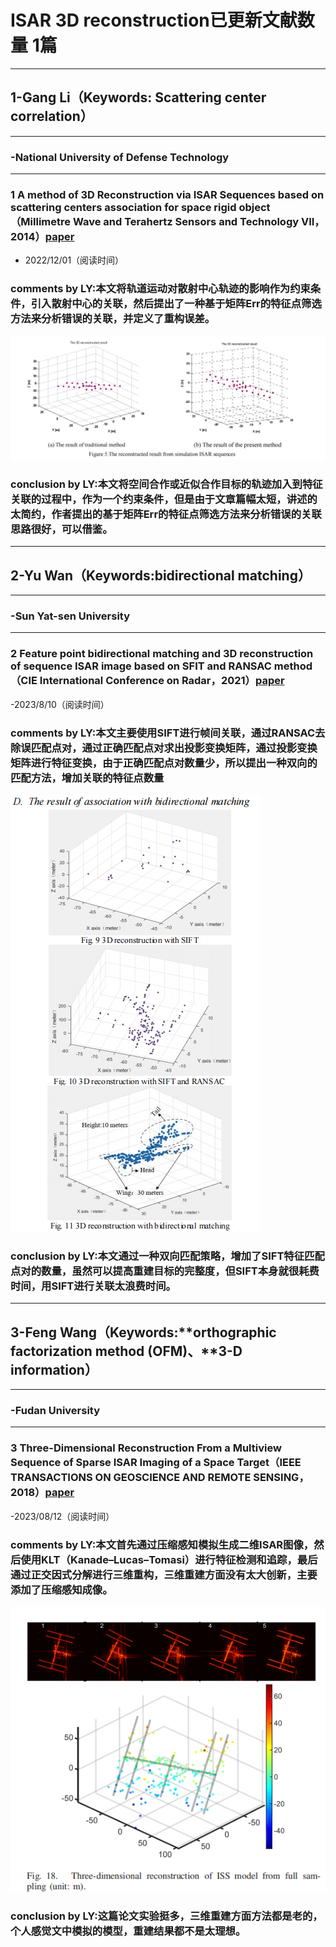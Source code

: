 # ISAR 3D reconstruction已更新文献数量 1篇

------

## 1-Gang Li（Keywords: Scattering center correlation）

------

### -National University of Defense Technology

------

### 1 **A method of 3D Reconstruction via ISAR Sequences based on** scattering centers association for space rigid object（Millimetre Wave and Terahertz Sensors and Technology VII，2014）[paper](https://www.semanticscholar.org/paper/A-method-of-3D-reconstruction-via-ISAR-Sequences-on-Li-Zou/372c4d16f54e0ade16d0414cea35da917d9b8097)

- 2022/12/01（阅读时间）

### comments by LY:本文将轨道运动对散射中心轨迹的影响作为约束条件，引入散射中心的关联，然后提出了一种基于矩阵Err的特征点筛选方法来分析错误的关联，并定义了重构误差。

![2-2](./images/1/5-1.jpg)

### conclusion by LY:本文将空间合作或近似合作目标的轨迹加入到特征关联的过程中，作为一个约束条件，但是由于文章篇幅太短，讲述的太简约，作者提出的基于矩阵Err的特征点筛选方法来分析错误的关联思路很好，可以借鉴。

------

## 2-Yu Wan（Keywords:bidirectional matching）

------

### -Sun Yat-sen University

------

### 2 Feature point bidirectional matching and 3D reconstruction of sequence ISAR image based on SFIT and RANSAC method（CIE International Conference on Radar，2021）[paper]([10.1109/Radar53847.2021.10028173](https://doi.org/10.1109/Radar53847.2021.10028173))

-2023/8/10（阅读时间）

### comments by LY:本文主要使用SIFT进行帧间关联，通过RANSAC去除误匹配点对，通过正确匹配点对求出投影变换矩阵，通过投影变换矩阵进行特征变换，由于正确匹配点对数量少，所以提出一种双向的匹配方法，增加关联的特征点数量

![12-1](./images/1/12-1.png)

### conclusion by LY:本文通过一种双向匹配策略，增加了SIFT特征匹配点对的数量，虽然可以提高重建目标的完整度，但SIFT本身就很耗费时间，用SIFT进行关联太浪费时间。

------

## 3-Feng Wang（Keywords:**orthographic factorization method (OFM)、**3-D information）

------

### -Fudan University

------

### 3  Three-Dimensional Reconstruction From a Multiview Sequence of Sparse ISAR Imaging of a Space Target（IEEE TRANSACTIONS ON GEOSCIENCE AND REMOTE SENSING，2018）[paper]( [10.1109/TGRS.2017.2737988](https://doi.org/10.1109/TGRS.2017.2737988))

-2023/08/12（阅读时间）

### comments by LY:本文首先通过压缩感知模拟生成二维ISAR图像，然后使用KLT（Kanade–Lucas–Tomasi）进行特征检测和追踪，最后通过正交因式分解进行三维重构，三维重建方面没有太大创新，主要添加了压缩感知成像。

![13-1](./images/1/13-1.png)

### conclusion by LY:这篇论文实验挺多，三维重建方面方法都是老的，个人感觉文中模拟的模型，重建结果都不是太理想。
